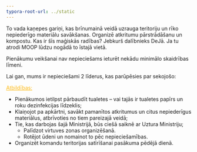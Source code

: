 ```yaml
---
typora-root-url: ../static
---
```


To vada kaņepes gariņi, kas brīnumainā veidā uzrauga teritoriju un rīko nepiederīgo materiālu savākšanas. Organizē atkritumu pārstrādāšanu un kompostu. Kas ir šīs maģiskās radības? Jebkurš dalībnieks DeJā. Ja tu atrodi MOOP lūdzu nogādā to īstajā vietā. 

Pienākumu veikšanai nav nepieciešams ieturēt nekādu minimālo skaidrības līmeni.

Lai gan, mums ir nepieciešami 2 līderus, kas parūpēsies par sekojošo:

<span style="color:fdb913;"><u>Atbildības:</u></span>

- Pienākumos ietilpst pārbaudīt tualetes – vai tajās ir tualetes papīrs un roku dezinfekcijas līdzeklis;
- Klaiņojot pa apkārtni, savākt pamanītos atkritumus un citus nepiederīgus materiālus, atbrīvoties no tiem pareizajā veidā;
- Tie, kas darbojas šajā Ministrijā, būs ciešā saiknē ar Uztura Ministriju;
  - Palīdzot virtuves zonas organizēšanā.
  - Rotējot ūdeni un nomainot to pēc nepieciešamības.
- Organizēt komandu teritorijas satīrīšanai pasākuma pēdējā dienā.

